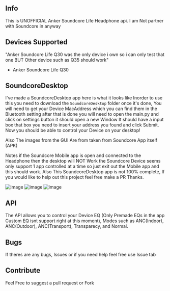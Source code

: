 ## Info
This is UNOFFICIAL Anker Soundcore Life Headphone api. I am Not partner with Soundcore in anyway


## Devices Supported
"Anker Soundcore Life Q30 was the only device i own so i can only test that one BUT Other device such as Q35 should work"
- Anker Soundcore Life Q30

## SoundcoreDesktop
I've made a SoundcoreDesktop app here is what it looks like
Inorder to use this you need to download the `SoundcoreDesktop` folder once it's done,
You will need to get your Device MacAddress which you can find them in the Bluetooth setting
after that is done you will need to open the main.py and click on settings button it should open
a new Window It should have a input box that box you need to insert your address you found and click Submit.
Now you should be able to control your Device on your desktop!

Also The images from the GUI Are from taken from Soundcore App itself (APK)

Notes if the Soundcore Mobile app is open and connected to the Headphone then the desktop will NOT Work
the Soundcore Device seems only support 1 app controlled at a time so just exit out the Mobile app and this
should work. Also This SoundcoreDesktop app is not 100% complete, If you would like to help out this project
feel free make a PR Thanks.


![image](https://user-images.githubusercontent.com/55416314/126011831-b77996ae-1cb2-49b3-8cec-a9e26c19a4d4.png)
![image](https://user-images.githubusercontent.com/55416314/126011862-49f62487-d899-449f-9fc9-383d0d700d7c.png)
![image](https://user-images.githubusercontent.com/55416314/126011892-dc50b16c-1f12-4722-8c99-f7e0a35cd49a.png)

## API
The API allows you to control your Device EQ (Only Premade EQs in the app Custom EQ isnt support right at this moment), Modes such as ANC(Indoor), ANC(Outdoor), ANC(Transport), Transparecy, and Normal.



## Bugs
If theres are any bugs, Issues or if you need help feel free use Issue tab

## Contribute
Feel Free to suggest a pull request or Fork

